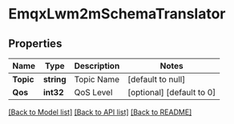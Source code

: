 # EmqxLwm2mSchemaTranslator

## Properties
Name | Type | Description | Notes
------------ | ------------- | ------------- | -------------
**Topic** | **string** | Topic Name | [default to null]
**Qos** | **int32** | QoS Level | [optional] [default to 0]

[[Back to Model list]](../README.md#documentation-for-models) [[Back to API list]](../README.md#documentation-for-api-endpoints) [[Back to README]](../README.md)

